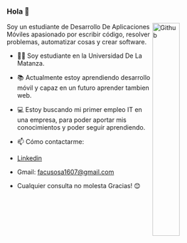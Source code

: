 ### Hola 👋

<img width="35%" align="right" alt="Github" src="https://user-images.githubusercontent.com/48678280/88862734-4903af80-d201-11ea-968b-9c939d88a37c.gif" />

Soy un estudiante de Desarrollo De Aplicaciones Móviles apasionado por escribir código, resolver problemas, automatizar cosas y crear software.

- 👨‍🎓 Soy estudiante en la Universidad De La Matanza.

- 📚 Actualmente estoy aprendiendo desarrollo móvil y capaz en un futuro aprender tambien web.

- 💻 Estoy buscando mi primer empleo IT en una empresa, para poder aportar mis conocimientos y poder seguir aprendiendo.


- 📫 Cómo contactarme: 

- [Linkedin](https://www.linkedin.com/in/sosafacundo/)
  
- Gmail: facusosa1607@gmail.com

- Cualquier consulta no molesta Gracias! 😊
